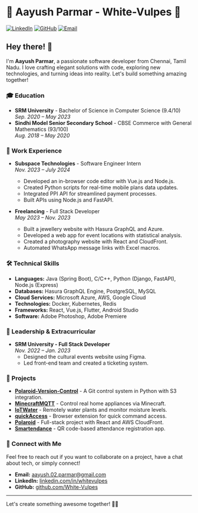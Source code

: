 # 🌟 Aayush Parmar - White-Vulpes 🌟

[![LinkedIn](https://img.shields.io/badge/LinkedIn-blue?logo=linkedin&logoColor=white)](https://linkedin.com/in/whitevulpes/)
[![GitHub](https://img.shields.io/badge/GitHub-black?logo=github&logoColor=white)](https://github.com/White-Vulpes)
[![Email](https://img.shields.io/badge/Email-red?logo=gmail&logoColor=white)](mailto:aayush.02.parmar@gmail.com)

## Hey there! 👋

I'm **Aayush Parmar**, a passionate software developer from Chennai, Tamil Nadu. I love crafting elegant solutions with code, exploring new technologies, and turning ideas into reality. Let's build something amazing together!

### 🎓 Education

- **SRM University** - Bachelor of Science in Computer Science (9.4/10)  
  *Sep. 2020 – May 2023*
- **Sindhi Model Senior Secondary School** - CBSE Commerce with General Mathematics (93/100)  
  *Aug. 2018 – May 2020*

### 💼 Work Experience

- **Subspace Technologies** - Software Engineer Intern  
  *Nov. 2023 – July 2024*
  - Developed an in-browser code editor with Vue.js and Node.js.
  - Created Python scripts for real-time mobile plans data updates.
  - Integrated PPI API for streamlined payment processes.
  - Built APIs using Node.js and FastAPI.

- **Freelancing** - Full Stack Developer  
  *May 2023 – Nov. 2023*
  - Built a jewellery website with Hasura GraphQL and Azure.
  - Developed a web app for event locations with statistical analysis.
  - Created a photography website with React and CloudFront.
  - Automated WhatsApp message links with Excel macros.

### 🛠️ Technical Skills

- **Languages:** Java (Spring Boot), C/C++, Python (Django, FastAPI), Node.js (Express)
- **Databases:** Hasura GraphQL Engine, PostgreSQL, MySQL
- **Cloud Services:** Microsoft Azure, AWS, Google Cloud
- **Technologies:** Docker, Kubernetes, Redis
- **Frameworks:** React, Vue.js, Flutter, Android Studio
- **Software:** Adobe Photoshop, Adobe Premiere

### 🌟 Leadership & Extracurricular

- **SRM University - Full Stack Developer**  
  *Nov. 2022 – Jan. 2023*
  - Designed the cultural events website using Figma.
  - Led front-end team and created a ticketing system.

### 🚀 Projects

- **[Polaroid-Version-Control](https://github.com/White-Vulpes/Polaroid-Version-Control)** - A Git control system in Python with S3 integration.
- **[MinecraftMQTT](https://github.com/White-Vulpes/MinecraftMQTT)** - Control real home appliances via Minecraft.
- **[IoTWater](https://github.com/White-Vulpes/IoTWater)** - Remotely water plants and monitor moisture levels.
- **[quickAccess](https://github.com/White-Vulpes/quickAccess)** - Browser extension for quick command access.
- **[Polaroid](https://github.com/White-Vulpes/Polaroid)** - Full-stack project with React and AWS CloudFront.
- **[Smartendance](https://github.com/White-Vulpes/Smartendance)** - QR code-based attendance registration app.

### 🔗 Connect with Me

Feel free to reach out if you want to collaborate on a project, have a chat about tech, or simply connect!

- **Email:** [aayush.02.parmar@gmail.com](mailto:aayush.02.parmar@gmail.com)
- **LinkedIn:** [linkedin.com/in/whitevulpes](https://linkedin.com/in/whitevulpes)
- **GitHub:** [github.com/White-Vulpes](https://github.com/White-Vulpes)

---

Let's create something awesome together! 🚀✨

<!--
**White-Vulpes/White-Vulpes** is a ✨ _special_ ✨ repository because its `README.md` (this file) appears on your GitHub profile.

Here are some ideas to get you started:

- 🔭 I’m currently working on ...
- 🌱 I’m currently learning ...
- 👯 I’m looking to collaborate on ...
- 🤔 I’m looking for help with ...
- 💬 Ask me about ...
- 📫 How to reach me: ...
- 😄 Pronouns: ...
- ⚡ Fun fact: ...
-->
